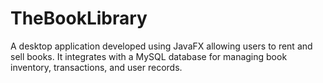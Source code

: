 # TheBookLibrary
 A desktop application developed using JavaFX allowing users to rent and sell books. It integrates with a MySQL database for managing book inventory, transactions, and user records.
